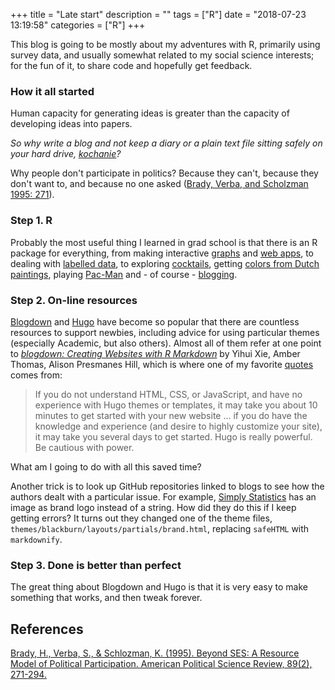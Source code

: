 +++
title = "Late start"
description = ""
tags = ["R"]
date = "2018-07-23 13:19:58"
categories = ["R"]
+++

This blog is going to be mostly about my adventures with R, primarily using survey data, and usually somewhat related to my social science interests; for the fun of it, to share code and hopefully get feedback.

### How it all started

Human capacity for generating ideas is greater than the capacity of developing ideas into papers.

*So why write a blog and not keep a diary or a plain text file sitting safely on your hard drive, [kochanie](https://pl.wiktionary.org/wiki/kochanie)?*

Why people don't participate in politics? Because they can't, because they don't want to, and because no one asked ([Brady, Verba, and Scholzman 1995: 271](https://www.cambridge.org/core/journals/american-political-science-review/article/beyond-ses-a-resource-model-of-political-participation/CE74BA78807755F0A09E589D631EB03E)).


### Step 1. R

Probably the most useful thing I learned in grad school is that there is an R package for everything, from making interactive [graphs](https://plot.ly/r/) and [web apps](https://shiny.rstudio.com/), to dealing with [labelled data](https://github.com/larmarange/labelled), to exploring [cocktails](https://github.com/shabbychef/cocktailApp), getting [colors from Dutch paintings](https://github.com/vankesteren/rijkspalette), playing [Pac-Man](https://github.com/RLesur/Rcade) and - of course - [blogging](https://github.com/rstudio/blogdown).


### Step 2. On-line resources

[Blogdown](https://github.com/rstudio/blogdown) and [Hugo](https://gohugo.io/) have become so popular that there are countless resources to support newbies, including advice for using particular themes (especially Academic, but also others). Almost all of them refer at one point to [*blogdown: Creating Websites with R Markdown*](https://bookdown.org/yihui/blogdown/) by Yihui Xie, Amber Thomas, Alison Presmanes Hill, which is where one of my favorite [quotes](https://bookdown.org/yihui/blogdown/other-themes.html) comes from:

> If you do not understand HTML, CSS, or JavaScript, and have no experience with Hugo themes or templates, it may take you about 10 minutes to get started with your new website ... if you do have the knowledge and experience (and desire to highly customize your site), it may take you several days to get started. Hugo is really powerful. Be cautious with power.

What am I going to do with all this saved time?

Another trick is to look up GitHub repositories linked to blogs to see how the authors dealt with a particular issue. For example, [Simply Statistics](https://simplystatistics.org/) has an image as brand logo instead of a string. How did they do this if I keep getting errors? It turns out they changed one of the theme files, `themes/blackburn/layouts/partials/brand.html`, replacing  `safeHTML`  with  `markdownify`.

### Step 3. Done is better than perfect

The great thing about Blogdown and Hugo is that it is very easy to make something that works, and then tweak forever.

## References
[Brady, H., Verba, S., & Schlozman, K. (1995). Beyond SES: A Resource Model of Political Participation. American Political Science Review, 89(2), 271-294.](https://www.cambridge.org/core/journals/american-political-science-review/article/beyond-ses-a-resource-model-of-political-participation/CE74BA78807755F0A09E589D631EB03E)